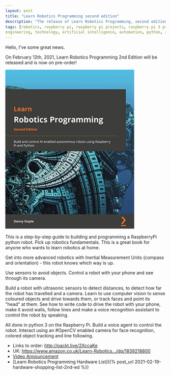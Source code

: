 ```yaml
---
layout: post
title: "Learn Robotics Programming second edition"
description: "The release of Learn Robotics Programming, second edition"
tags: [robotics, raspberry pi, raspberry pi projects, raspberry pi 3 projects, raspberry pi 4 projects, robot, electronics, computer vision, voice recognition,
engineering, technology, artificial intelligence, automation, python, robot building, learn robotics at home]
---
```

Hello, I've some great news.

On February 12th, 2021, Learn Robotics Programming 2nd Edition will be released and is now on pre-order!

[![Learn robotics Programming 2nd Edition Cover](/galleries/learn-robotics-programming-2nd-edition/learn-robotics-programming-2nd-cover.jpg)](http://packt.live/2XccaKe)

This is a step-by-step guide to building and programming a RaspberryPi python robot. Pick up robotics fundamentals. This is a great book for anyone who wants to learn robotics at home.

Get into more advanced robotics with Inertial Measurement Units (compass and orientation) - this robot knows which way is up.

Use sensors to avoid objects. Control a robot with your phone and see through its camera.

Build a robot with ultrasonic sensors to detect distances, to detect how far the robot has travelled and a camera. Learn to use computer vision to sense coloured objects and drive towards them, or track faces and point its "head" at them. See how to write code to drive the robot with your phone, make it avoid walls, follow lines and make a voice recognition assistant to control the robot by speaking.

All done in python 3 on the Raspberry Pi.
Build a voice agent to control the robot. Interact using an #OpenCV enabled camera for face recognition, colored object tracking and line following.

* Links to order: <http://packt.live/2XccaKe>
* UK: <https://www.amazon.co.uk/Learn-Robotics.../dp/1839218800>
* [Video Announcement](https://www.youtube.com/watch?v=wCL8LrQ8RcA)
* [Learn Robotics Programming Hardware List]({% post_url 2021-02-19-hardware-shopping-list-2nd-ed %})
